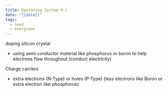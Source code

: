```yaml
---
title: Operating System 0-1
date: "{{date}}"
tags:
  - seed
  - evergreen
---
```

doping silicon crystal
- using semi conductor material like phosphorus or boron to help electrons flow throughout (conduct electricity)

Charge carriers
- extra electrons (N-Type) or holes (P-Type) (less electrons like Boron or extra electron like phosphorus)

